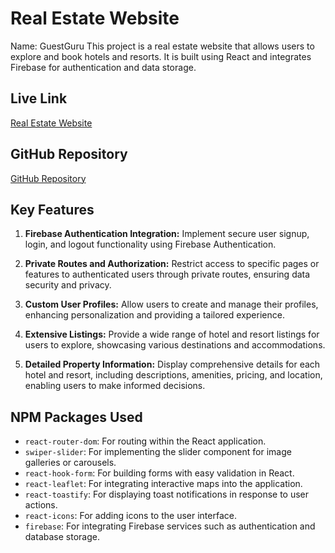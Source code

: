 # Real Estate Website
Name: GuestGuru
This project is a real estate website that allows users to explore and book hotels and resorts. It is built using React and integrates Firebase for authentication and data storage.

## Live Link
[Real Estate Website](https://celadon-babka-895a49.netlify.app/)

## GitHub Repository
[GitHub Repository](https://github.com/programming-hero-web-course-4/b9a9-real-estate-Monjur14)

## Key Features

1. **Firebase Authentication Integration:** Implement secure user signup, login, and logout functionality using Firebase Authentication.
   
2. **Private Routes and Authorization:** Restrict access to specific pages or features to authenticated users through private routes, ensuring data security and privacy.
   
3. **Custom User Profiles:** Allow users to create and manage their profiles, enhancing personalization and providing a tailored experience.
   
4. **Extensive Listings:** Provide a wide range of hotel and resort listings for users to explore, showcasing various destinations and accommodations.
   
5. **Detailed Property Information:** Display comprehensive details for each hotel and resort, including descriptions, amenities, pricing, and location, enabling users to make informed decisions.

## NPM Packages Used

- `react-router-dom`: For routing within the React application.
- `swiper-slider`: For implementing the slider component for image galleries or carousels.
- `react-hook-form`: For building forms with easy validation in React.
- `react-leaflet`: For integrating interactive maps into the application.
- `react-toastify`: For displaying toast notifications in response to user actions.
- `react-icons`: For adding icons to the user interface.
- `firebase`: For integrating Firebase services such as authentication and database storage.

